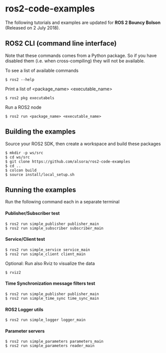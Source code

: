 # ros2-code-examples

The following tutorials and examples are updated for **ROS 2 Bouncy Bolson** (Released on 2 July 2018).

## ROS2 CLI (command line interface)

Note that these commands comes from a Python package. So if you have disabled them (i.e. when cross-compiling) they will not be available.

To see a list of available commands

    $ ros2 --help

Print a list of <package_name> <executable_name>

    $ ros2 pkg executabels

Run a ROS2 node

    $ ros2 run <package_name> <executable_name>


## Building the examples

Source your ROS2 SDK, then create a workspace and build these packages

    $ mkdir -p ws/src
    $ cd ws/src
    $ git clone https://github.com/alsora/ros2-code-examples
    $ cd ..    
    $ colcon build
    $ source install/local_setup.sh


## Running the examples

Run the following command each in a separate terminal

#### Publisher/Subscriber test

    $ ros2 run simple_publisher publisher_main
    $ ros2 run simple_subscriber subscriber_main

#### Service/Client test

    $ ros2 run simple_service service_main
    $ ros2 run simple_client client_main

Optional: Run also Rviz to visualize the data 

    $ rviz2

#### Time Synchronization message filters test

    $ ros2 run simple_publisher publisher_main
    $ ros2 run simple_time_sync time_sync_main

#### ROS2 Logger utils

    $ ros2 run simple_logger logger_main

#### Parameter servers

    $ ros2 run simple_parameters parameters_main
    $ ros2 run simple_parameters reader_main



